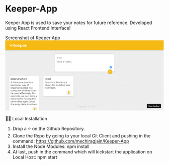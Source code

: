 # Keeper-App

Keeper App is used to save your notes for future reference. Developed using React Frontend Interface!

Screenshot of Keeper App
![](images/keeperappimage.png)

🏃‍♂️ Local Installation
1. Drop a ⭐ on the Github Repository.
2. Clone the Repo by going to your local Git Client and pushing in the command:
https://github.com/mechiragjain/Keeper-App
3. Install the Node Modules:
npm install
4. At last, push in the command which will kickstart the application on Local Host:
npm start
